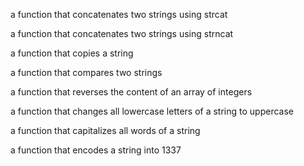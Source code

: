 a function that concatenates two strings using strcat

a function that concatenates two strings using strncat

a function that copies a string

a function that compares two strings

a function that reverses the content of an array of integers

a function that changes all lowercase letters of a string to uppercase

a function that capitalizes all words of a string

a function that encodes a string into 1337

